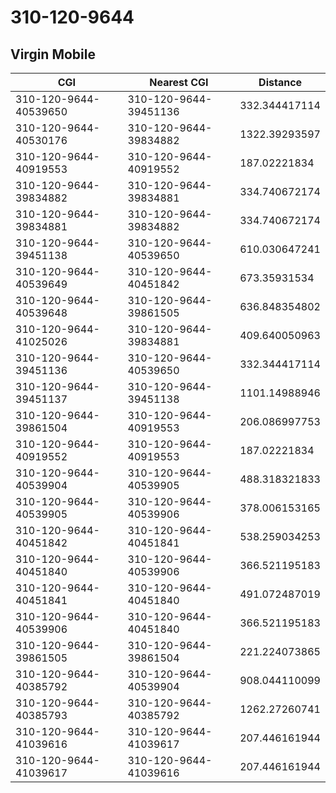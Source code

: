 # 310-120-9644
## Virgin Mobile


| CGI | Nearest CGI | Distance |
|-----|-------------|----------|
| 310-120-9644-40539650 | 310-120-9644-39451136 | 332.344417114 |
| 310-120-9644-40530176 | 310-120-9644-39834882 | 1322.39293597 |
| 310-120-9644-40919553 | 310-120-9644-40919552 | 187.02221834 |
| 310-120-9644-39834882 | 310-120-9644-39834881 | 334.740672174 |
| 310-120-9644-39834881 | 310-120-9644-39834882 | 334.740672174 |
| 310-120-9644-39451138 | 310-120-9644-40539650 | 610.030647241 |
| 310-120-9644-40539649 | 310-120-9644-40451842 | 673.35931534 |
| 310-120-9644-40539648 | 310-120-9644-39861505 | 636.848354802 |
| 310-120-9644-41025026 | 310-120-9644-39834881 | 409.640050963 |
| 310-120-9644-39451136 | 310-120-9644-40539650 | 332.344417114 |
| 310-120-9644-39451137 | 310-120-9644-39451138 | 1101.14988946 |
| 310-120-9644-39861504 | 310-120-9644-40919553 | 206.086997753 |
| 310-120-9644-40919552 | 310-120-9644-40919553 | 187.02221834 |
| 310-120-9644-40539904 | 310-120-9644-40539905 | 488.318321833 |
| 310-120-9644-40539905 | 310-120-9644-40539906 | 378.006153165 |
| 310-120-9644-40451842 | 310-120-9644-40451841 | 538.259034253 |
| 310-120-9644-40451840 | 310-120-9644-40539906 | 366.521195183 |
| 310-120-9644-40451841 | 310-120-9644-40451840 | 491.072487019 |
| 310-120-9644-40539906 | 310-120-9644-40451840 | 366.521195183 |
| 310-120-9644-39861505 | 310-120-9644-39861504 | 221.224073865 |
| 310-120-9644-40385792 | 310-120-9644-40539904 | 908.044110099 |
| 310-120-9644-40385793 | 310-120-9644-40385792 | 1262.27260741 |
| 310-120-9644-41039616 | 310-120-9644-41039617 | 207.446161944 |
| 310-120-9644-41039617 | 310-120-9644-41039616 | 207.446161944 |
